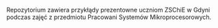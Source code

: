 Repozytorium zawiera przykłądy prezentowne uczniom ZSChiE w Gdyni podczas zajęć z przedmiotu Pracowani Systemów Mikroprocesorowych.
